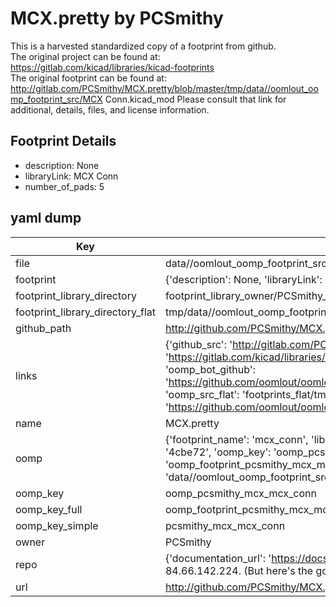 # MCX.pretty by PCSmithy  
This is a harvested standardized copy of a footprint from github.  
The original project can be found at:  
https://gitlab.com/kicad/libraries/kicad-footprints  
The original footprint can be found at:
http://gitlab.com/PCSmithy/MCX.pretty/blob/master/tmp/data//oomlout_oomp_footprint_src/MCX Conn.kicad_mod
Please consult that link for additional, details, files, and license information.  
## Footprint Details
* description: None  
* libraryLink: MCX Conn  
* number_of_pads: 5  
## yaml dump  
| Key | Value |  
| --- | --- |  
| file | data//oomlout_oomp_footprint_src/MCX.pretty/MCX Conn.kicad_mod |  
| footprint | {'description': None, 'libraryLink': 'MCX Conn', 'number_of_pads': 5} |  
| footprint_library_directory | footprint_library_owner/PCSmithy_MCX.pretty |  
| footprint_library_directory_flat | tmp/data//oomlout_oomp_footprint_src/footprints_flat/pcsmithy_mcx_mcx_conn/working |  
| github_path | http://github.com/PCSmithy/MCX.pretty/blob/master/tmp/data//oomlout_oomp_footprint_src/MCX Conn.kicad_mod |  
| links | {'github_src': 'http://gitlab.com/PCSmithy/MCX.pretty/blob/master/tmp/data//oomlout_oomp_footprint_src/MCX Conn.kicad_mod', 'github_src_repo': 'https://gitlab.com/kicad/libraries/kicad-footprints', 'oomp_bot': 'tmp/data//oomlout_oomp_footprint_src/footprints/pcsmithy_mcx_mcx_conn/working', 'oomp_bot_github': 'https://github.com/oomlout/oomlout_oomp_footprint_bot/tree/main/tmp/data//oomlout_oomp_footprint_src/footprints/pcsmithy_mcx_mcx_conn/working', 'oomp_src_flat': 'footprints_flat/tmp/data//oomlout_oomp_footprint_src/footprints_flat/pcsmithy_mcx_mcx_conn/working', 'oomp_src_flat_github': 'https://github.com/oomlout/oomlout_oomp_footprint_src/tree/main/tmp/data//oomlout_oomp_footprint_src/footprints_flat/pcsmithy_mcx_mcx_conn/working'} |  
| name | MCX.pretty |  
| oomp | {'footprint_name': 'mcx_conn', 'library_name': 'mcx', 'md5': '4cbe7215c537833b6f6a3c35d5f91601', 'md5_10': '4cbe7215c5', 'md5_5': '4cbe7', 'md5_6': '4cbe72', 'oomp_key': 'oomp_pcsmithy_mcx_mcx_conn', 'oomp_key_extra': 'oomp_footprint_pcsmithy_mcx_mcx_conn', 'oomp_key_full': 'oomp_footprint_pcsmithy_mcx_mcx_conn_4cbe72', 'oomp_key_simple': 'pcsmithy_mcx_mcx_conn', 'original_filename': 'data//oomlout_oomp_footprint_src/MCX.pretty/MCX Conn.kicad_mod', 'owner_name': 'pcsmithy'} |  
| oomp_key | oomp_pcsmithy_mcx_mcx_conn |  
| oomp_key_full | oomp_footprint_pcsmithy_mcx_mcx_conn |  
| oomp_key_simple | pcsmithy_mcx_mcx_conn |  
| owner | PCSmithy |  
| repo | {'documentation_url': 'https://docs.github.com/rest/overview/resources-in-the-rest-api#rate-limiting', 'message': "API rate limit exceeded for 84.66.142.224. (But here's the good news: Authenticated requests get a higher rate limit. Check out the documentation for more details.)"} |  
| url | http://github.com/PCSmithy/MCX.pretty |  

